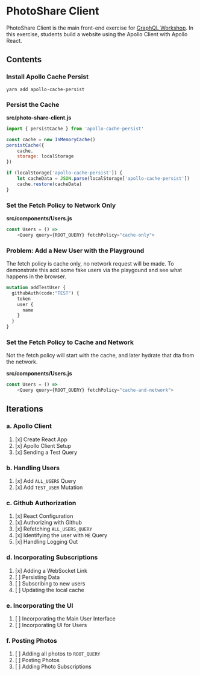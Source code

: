 PhotoShare Client
===============
PhotoShare Client is the main front-end  exercise for [GraphQL Workshop](https://www.graphqlworkshop.com). In this exercise, students build a website using the Apollo Client with Apollo React.

Contents
---------------

### Install Apollo Cache Persist

`yarn add apollo-cache-persist`

### Persist the Cache
__src/photo-share-client.js__
```javascript
import { persistCache } from 'apollo-cache-persist'

const cache = new InMemoryCache()
persistCache({
    cache,
    storage: localStorage
})

if (localStorage['apollo-cache-persist']) {
    let cacheData = JSON.parse(localStorage['apollo-cache-persist'])
    cache.restore(cacheData)
}
```

### Set the Fetch Policy to Network Only

__src/components/Users.js__
```javascript
const Users = () =>
    <Query query={ROOT_QUERY} fetchPolicy="cache-only">
```

### Problem: Add a New User with the Playground
The fetch policy is cache only, no network request will be made. To demonstrate this add some fake users via the playgound and see what happens in the browser.

```graphql
mutation addTestUser {
  githubAuth(code:"TEST") {
    token 
    user {
      name
    }
  }
}
```

### Set the Fetch Policy to Cache and Network
Not the fetch policy will start with the cache, and later hydrate that dta from the network.

__src/components/Users.js__
```javascript
const Users = () =>
    <Query query={ROOT_QUERY} fetchPolicy="cache-and-network">
```

Iterations
---------------

### a. Apollo Client

1. [x] Create React App
2. [x] Apollo Client Setup
3. [x] Sending a Test Query

### b. Handling Users

1. [x] Add `ALL_USERS` Query
2. [x] Add `TEST_USER` Mutation

### c. Github Authorization

1. [x] React Configuration
2. [x] Authorizing with Github
3. [x] Refetching `ALL_USERS_QUERY`
4. [x] Identifying the user with `ME` Query
5. [x] Handling Logging Out

### d. Incorporating Subscriptions

1. [x] Adding a WebSocket Link
2. [ ] Persisting Data
3. [ ] Subscribing to new users
4. [ ] Updating the local cache

### e. Incorporating the UI

1. [ ] Incorporating the Main User Interface
2. [ ] Incorporating UI for Users

### f. Posting Photos

1. [ ] Adding all photos to `ROOT_QUERY`
2. [ ] Posting Photos
3. [ ] Adding Photo Subscriptions
